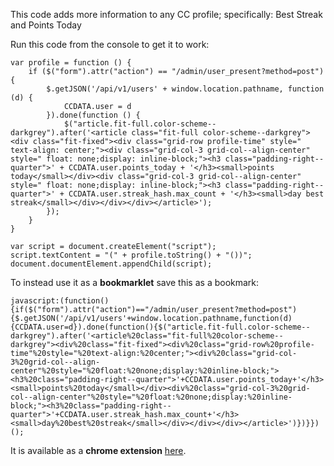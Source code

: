 This code adds more information to any CC profile; specifically: Best Streak and Points Today

Run this code from the console to get it to work:

    var profile = function () {
        if ($("form").attr("action") == "/admin/user_present?method=post") {
            $.getJSON('/api/v1/users' + window.location.pathname, function (d) {
                CCDATA.user = d
            }).done(function () {
                $("article.fit-full.color-scheme--darkgrey").after('<article class="fit-full color-scheme--darkgrey"><div class="fit-fixed"><div class="grid-row profile-time" style=" text-align: center;"><div class="grid-col-3 grid-col--align-center" style=" float: none;display: inline-block;"><h3 class="padding-right--quarter">' + CCDATA.user.points_today + '</h3><small>points today</small></div><div class="grid-col-3 grid-col--align-center" style=" float: none;display: inline-block;"><h3 class="padding-right--quarter">' + CCDATA.user.streak_hash.max_count + '</h3><small>day best streak</small></div></div></div></article>');
            });
        }
    }
    
    var script = document.createElement("script");
    script.textContent = "(" + profile.toString() + "())";
    document.documentElement.appendChild(script);


To instead use it as a **bookmarklet** save this as a bookmark:

    javascript:(function(){if($("form").attr("action")=="/admin/user_present?method=post"){$.getJSON('/api/v1/users'+window.location.pathname,function(d){CCDATA.user=d}).done(function(){$("article.fit-full.color-scheme--darkgrey").after('<article%20class="fit-full%20color-scheme--darkgrey"><div%20class="fit-fixed"><div%20class="grid-row%20profile-time"%20style="%20text-align:%20center;"><div%20class="grid-col-3%20grid-col--align-center"%20style="%20float:%20none;display:%20inline-block;"><h3%20class="padding-right--quarter">'+CCDATA.user.points_today+'</h3><small>points%20today</small></div><div%20class="grid-col-3%20grid-col--align-center"%20style="%20float:%20none;display:%20inline-block;"><h3%20class="padding-right--quarter">'+CCDATA.user.streak_hash.max_count+'</h3><small>day%20best%20streak</small></div></div></div></article>')})}})();
    
    
It is available as a **chrome extension** [here](https://chrome.google.com/webstore/detail/codecademy-profile-update/kbonmbfcidjcicefnamhblombkpieklk).

